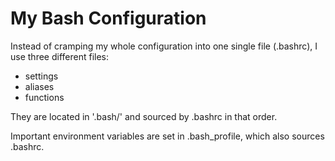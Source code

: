 # My Bash Configuration

Instead of cramping my whole configuration into one single file (.bashrc), I
use three different files:

- settings
- aliases
- functions

They are located in '.bash/' and sourced by .bashrc in that order.

Important environment variables are set in .bash_profile, which also sources
.bashrc.

